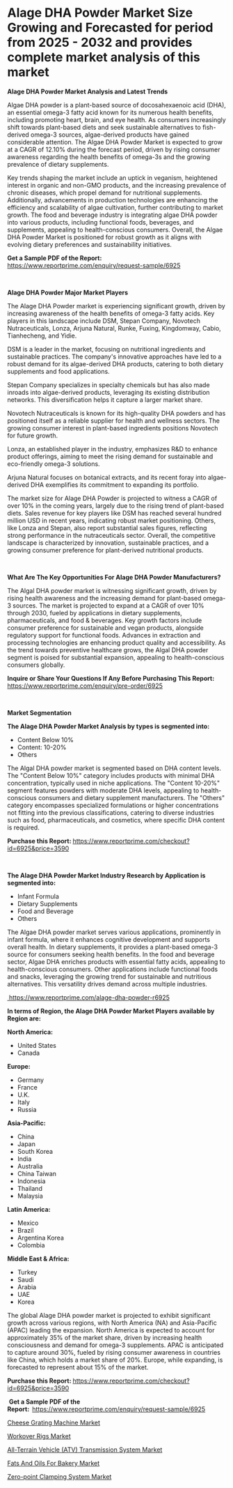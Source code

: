 <p><h1>Alage DHA Powder Market Size Growing and Forecasted for period from 2025 - 2032 and provides complete market analysis of this market</h1></p><p><strong>Alage DHA Powder Market Analysis and Latest Trends</strong></p>
<p><p>Algae DHA powder is a plant-based source of docosahexaenoic acid (DHA), an essential omega-3 fatty acid known for its numerous health benefits, including promoting heart, brain, and eye health. As consumers increasingly shift towards plant-based diets and seek sustainable alternatives to fish-derived omega-3 sources, algae-derived products have gained considerable attention. The Algae DHA Powder Market is expected to grow at a CAGR of 12.10% during the forecast period, driven by rising consumer awareness regarding the health benefits of omega-3s and the growing prevalence of dietary supplements.</p><p>Key trends shaping the market include an uptick in veganism, heightened interest in organic and non-GMO products, and the increasing prevalence of chronic diseases, which propel demand for nutritional supplements. Additionally, advancements in production technologies are enhancing the efficiency and scalability of algae cultivation, further contributing to market growth. The food and beverage industry is integrating algae DHA powder into various products, including functional foods, beverages, and supplements, appealing to health-conscious consumers. Overall, the Algae DHA Powder Market is positioned for robust growth as it aligns with evolving dietary preferences and sustainability initiatives.</p></p>
<p><strong>Get a Sample PDF of the Report:&nbsp;</strong> <a href="https://www.reportprime.com/enquiry/request-sample/6925?utm_campaign=3208&utm_medium=2&utm_source=Github&utm_content=ia&utm_term=19032025&utm_id=alage-dha-powder">https://www.reportprime.com/enquiry/request-sample/6925</a></p>
<p>&nbsp;</p>
<p><strong>Alage DHA Powder Major Market Players</strong></p>
<p><p>The Alage DHA Powder market is experiencing significant growth, driven by increasing awareness of the health benefits of omega-3 fatty acids. Key players in this landscape include DSM, Stepan Company, Novotech Nutraceuticals, Lonza, Arjuna Natural, Runke, Fuxing, Kingdomway, Cabio, Tianhecheng, and Yidie. </p><p>DSM is a leader in the market, focusing on nutritional ingredients and sustainable practices. The company's innovative approaches have led to a robust demand for its algae-derived DHA products, catering to both dietary supplements and food applications. </p><p>Stepan Company specializes in specialty chemicals but has also made inroads into algae-derived products, leveraging its existing distribution networks. This diversification helps it capture a larger market share.</p><p>Novotech Nutraceuticals is known for its high-quality DHA powders and has positioned itself as a reliable supplier for health and wellness sectors. The growing consumer interest in plant-based ingredients positions Novotech for future growth.</p><p>Lonza, an established player in the industry, emphasizes R&D to enhance product offerings, aiming to meet the rising demand for sustainable and eco-friendly omega-3 solutions.</p><p>Arjuna Natural focuses on botanical extracts, and its recent foray into algae-derived DHA exemplifies its commitment to expanding its portfolio.</p><p>The market size for Alage DHA Powder is projected to witness a CAGR of over 10% in the coming years, largely due to the rising trend of plant-based diets. Sales revenue for key players like DSM has reached several hundred million USD in recent years, indicating robust market positioning. Others, like Lonza and Stepan, also report substantial sales figures, reflecting strong performance in the nutraceuticals sector. Overall, the competitive landscape is characterized by innovation, sustainable practices, and a growing consumer preference for plant-derived nutritional products.</p></p>
<p>&nbsp;</p>
<p><strong>What Are The Key Opportunities For Alage DHA Powder Manufacturers?</strong></p>
<p><p>The Algal DHA powder market is witnessing significant growth, driven by rising health awareness and the increasing demand for plant-based omega-3 sources. The market is projected to expand at a CAGR of over 10% through 2030, fueled by applications in dietary supplements, pharmaceuticals, and food & beverages. Key growth factors include consumer preference for sustainable and vegan products, alongside regulatory support for functional foods. Advances in extraction and processing technologies are enhancing product quality and accessibility. As the trend towards preventive healthcare grows, the Algal DHA powder segment is poised for substantial expansion, appealing to health-conscious consumers globally.</p></p>
<p><strong>Inquire or Share Your Questions If Any Before Purchasing This Report:</strong> <a href="https://www.reportprime.com/enquiry/pre-order/6925?utm_campaign=3208&utm_medium=2&utm_source=Github&utm_content=ia&utm_term=19032025&utm_id=alage-dha-powder">https://www.reportprime.com/enquiry/pre-order/6925</a></p>
<p>&nbsp;</p>
<p><strong>Market Segmentation</strong></p>
<p><strong>The Alage DHA Powder Market Analysis by types is segmented into:</strong></p>
<p><ul><li>Content Below 10%</li><li>Content: 10-20%</li><li>Others</li></ul></p>
<p><p>The Algal DHA powder market is segmented based on DHA content levels. The "Content Below 10%" category includes products with minimal DHA concentration, typically used in niche applications. The "Content 10-20%" segment features powders with moderate DHA levels, appealing to health-conscious consumers and dietary supplement manufacturers. The "Others" category encompasses specialized formulations or higher concentrations not fitting into the previous classifications, catering to diverse industries such as food, pharmaceuticals, and cosmetics, where specific DHA content is required.</p></p>
<p><strong>Purchase this Report:&nbsp;</strong><a href="https://www.reportprime.com/checkout?id=6925&price=3590&utm_campaign=3208&utm_medium=2&utm_source=Github&utm_content=ia&utm_term=19032025&utm_id=alage-dha-powder">https://www.reportprime.com/checkout?id=6925&price=3590</a></p>
<p>&nbsp;</p>
<p><strong>The Alage DHA Powder Market Industry Research by Application is segmented into:</strong></p>
<p><ul><li>Infant Formula</li><li>Dietary Supplements</li><li>Food and Beverage</li><li>Others</li></ul></p>
<p><p>The Algae DHA powder market serves various applications, prominently in infant formula, where it enhances cognitive development and supports overall health. In dietary supplements, it provides a plant-based omega-3 source for consumers seeking health benefits. In the food and beverage sector, Algae DHA enriches products with essential fatty acids, appealing to health-conscious consumers. Other applications include functional foods and snacks, leveraging the growing trend for sustainable and nutritious alternatives. This versatility drives demand across multiple industries.</p></p>
<p><a href="https://www.reportprime.com/alage-dha-powder-r6925?utm_campaign=3208&utm_medium=2&utm_source=Github&utm_content=ia&utm_term=19032025&utm_id=alage-dha-powder">&nbsp;https://www.reportprime.com/alage-dha-powder-r6925</a></p>
<p><strong>In terms of Region, the Alage DHA Powder Market Players available by Region are:</strong></p>
<p>
    <p> <strong> North America: </strong>
        <ul>
            <li>United States</li>
            <li>Canada</li>
        </ul>
        </p> 
    <p> <strong> Europe: </strong>
        <ul>
            <li>Germany</li>
            <li>France</li>
            <li>U.K.</li>
            <li>Italy</li>
            <li>Russia</li>
        </ul>
        </p> 
    <p> <strong> Asia-Pacific: </strong>
        <ul>
            <li>China</li>
            <li>Japan</li>
            <li>South Korea</li>
            <li>India</li>
            <li>Australia</li>
            <li>China Taiwan</li>
            <li>Indonesia</li>
            <li>Thailand</li>
            <li>Malaysia</li>
        </ul>
        </p> 
    <p> <strong> Latin America: </strong>
        <ul>
            <li>Mexico</li>
            <li>Brazil</li>
            <li>Argentina Korea</li>
            <li>Colombia</li>
        </ul>
        </p> 
    <p> <strong> Middle East & Africa: </strong>
        <ul>
            <li>Turkey</li>
            <li>Saudi</li>
            <li>Arabia</li>
            <li>UAE</li>
            <li>Korea</li>
        </ul>
    </p>
    </p>
<p><p>The global Alage DHA powder market is projected to exhibit significant growth across various regions, with North America (NA) and Asia-Pacific (APAC) leading the expansion. North America is expected to account for approximately 35% of the market share, driven by increasing health consciousness and demand for omega-3 supplements. APAC is anticipated to capture around 30%, fueled by rising consumer awareness in countries like China, which holds a market share of 20%. Europe, while expanding, is forecasted to represent about 15% of the market.</p></p>
<p><strong>Purchase this Report: </strong><a href="https://www.reportprime.com/checkout?id=6925&price=3590&utm_campaign=3208&utm_medium=2&utm_source=Github&utm_content=ia&utm_term=19032025&utm_id=alage-dha-powder">https://www.reportprime.com/checkout?id=6925&price=3590</a></p>
<p>&nbsp;<strong>Get a Sample PDF of the Report:&nbsp;&nbsp;</strong><a href="https://www.reportprime.com/enquiry/request-sample/6925?utm_campaign=3208&utm_medium=2&utm_source=Github&utm_content=ia&utm_term=19032025&utm_id=alage-dha-powder">https://www.reportprime.com/enquiry/request-sample/6925</a></p>
<p><strong></strong></p>
<p><p><a href="https://www.linkedin.com/pulse/comprehensive-evaluation-sustainability-cheese-grating-machine-j5rfe?utm_campaign=3208&utm_medium=2&utm_source=Github&utm_content=ia&utm_term=19032025&utm_id=alage-dha-powder">Cheese Grating Machine Market</a></p><p><a href="https://www.linkedin.com/pulse/workover-rigs-market-analysis-report-2025-2032-challenges-o8paf?utm_campaign=3208&utm_medium=2&utm_source=Github&utm_content=ia&utm_term=19032025&utm_id=alage-dha-powder">Workover Rigs Market</a></p><p><a href="https://www.linkedin.com/pulse/revenue-analysis-growth-forecast-all-terrain-vehicle-wutie?utm_campaign=3208&utm_medium=2&utm_source=Github&utm_content=ia&utm_term=19032025&utm_id=alage-dha-powder">All-Terrain Vehicle (ATV) Transmission System Market</a></p><p><a href="https://github.com/yosenadhler/Market-Research-Report-List-1/blob/main/fats-and-oils-for-bakery-market.md?utm_campaign=3208&utm_medium=2&utm_source=Github&utm_content=ia&utm_term=19032025&utm_id=alage-dha-powder">Fats And Oils For Bakery Market</a></p><p><a href="https://www.linkedin.com/pulse/forecasting-future-zero-point-clamping-system-market-vnyse?utm_campaign=3208&utm_medium=2&utm_source=Github&utm_content=ia&utm_term=19032025&utm_id=alage-dha-powder">Zero-point Clamping System Market</a></p></p>